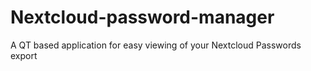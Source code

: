 # Nextcloud-password-manager
A QT based application for easy viewing of your Nextcloud Passwords export
